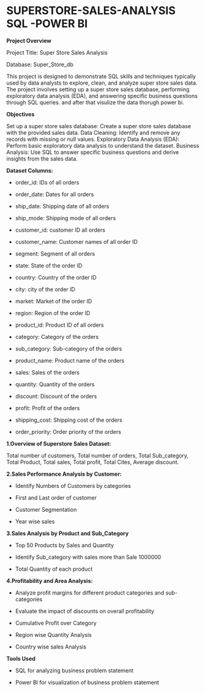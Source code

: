 # SUPERSTORE-SALES-ANALYSIS SQL -POWER BI

**Project Overview**

Project Title: Super Store Sales Analysis

Database: Super_Store_db

This project is designed to demonstrate SQL skills and techniques typically used by data analysts to explore, clean, and analyze super store sales data. The project involves setting up a super store sales database, performing exploratory data analysis (EDA), and answering specific business questions through SQL queries. and after that visulize the data thorugh power bi.


**Objectives**

Set up a super store sales database: Create a super store sales database with the provided sales data.
Data Cleaning: Identify and remove any records with missing or null values.
Exploratory Data Analysis (EDA): Perform basic exploratory data analysis to understand the dataset.
Business Analysis: Use SQL to answer specific business questions and derive insights from the sales data.

**Dataset Columns:**

- order_id: IDs of all orders

- order_date: Dates for all orders

- ship_date: Shipping date of all orders

- ship_mode: Shipping mode of all orders

- customer_id: customer ID all orders

- customer_name: Customer names of all order ID

- segment: Segment of all orders

- state: State of the order ID

- country: Country of the order ID

- city: city of the order ID

- market: Market of the order ID

- region: Region of the order ID

- product_id: Product ID of all orders

- category: Category of the orders

- sub_category: Sub-category of the orders

- product_name: Product name of the orders

- sales: Sales of the orders

- quantity: Quantity of the orders

- discount: Discount of the orders

- profit: Profit of the orders

- shipping_cost: Shipping cost of the orders

- order_priority: Order priority of the orders



**1.Overview of Superstore Sales Dataset:**

Total number uf customers,
Total number of orders, 
Total Sub_category,
Total Product,
Total sales,
Total profit,
Total Cites,
Average discount.

**2.Sales Performance Analysis by Customer:**

- Identify Numbers of Customers by categories

- First and Last order of customer

- Customer Segmentation 

- Year wise sales

**3.Sales Analysis by Product and Sub_Category**

- Top 50 Products by Sales and Quantity

- Identify Sub_category with sales more than  Sale 1000000

- Total Quantity of each product

**4.Profitability and Area Analysis:**

- Analyze profit margins for different product categories and sub-categories

- Evaluate the impact of discounts on overall profitability

- Cumulative Profit over Category

- Region wise Quantity Analysis

- Country wise sales Analysis

**Tools Used**

- SQL for analyzing business problem statement

- Power BI for visualization of business problem statement






